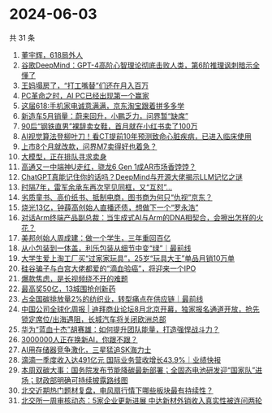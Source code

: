 # 2024-06-03

共 31 条

<!-- BEGIN 36KR -->
<!-- 最后更新时间 2024-06-03 06:01:16 +0800 -->
1. [董宇辉，618局外人](https://36kr.com/p/2802162350896519)
1. [谷歌DeepMind：GPT-4高阶心智理论彻底击败人类，第6阶推理讽刺暗示全懂了](https://36kr.com/p/2800805988906628)
1. [王妈塌房了，“打工嘴替”们还在月入百万](https://36kr.com/p/2802275358815619)
1. [PC革命之时，AI PC已经出现第一个赢家](https://36kr.com/p/2801347629635971)
1. [这届618:手机家电诚意满满，京东淘宝跟着拼多多学](https://36kr.com/p/2801348917172610)
1. [新造车5月销量：蔚来回升，小鹏乏力，问界暂“缺席”](https://36kr.com/p/2801941126755712)
1. [90后“钢铁直男”裸辞卖女鞋，首月就在小红书卖了100万](https://36kr.com/p/2801229078738310)
1. [AI视觉算法登柳叶刀！看CT提前10年预测致命心脏疾病，已进入临床使用](https://36kr.com/p/2800805951747718)
1. [上市8个月就改款，问界M7卖得好也着急？](https://36kr.com/p/2801280745921417)
1. [大模型，正在排队寻求卖身](https://36kr.com/p/2802048210777734)
1. [高通又一中端神U走红，骁龙6 Gen 1成AR市场香饽饽？](https://36kr.com/p/2800005731309957)
1. [ChatGPT真能记住你的话吗？DeepMind与开源大佬揭示LLM记忆之谜](https://36kr.com/p/2800805887178117)
1. [时隔7年，雷军余承东再次罕见同框，又“互怼”…](https://36kr.com/p/2800889620461192)
1. [劣质童书、高价纸书、抵制电商，图书商为何只“仇视”京东？](https://36kr.com/p/2801223127758469)
1. [烧光13亿，钟薛高创始人直播还债，想做下一个“罗永浩”](https://36kr.com/p/2800637344904580)
1. [对话Arm终端产品副总裁：当生成式AI与Arm的DNA相契合，会擦出怎样的火花？](https://36kr.com/p/2799961771236230)
1. [美邦创始人周成建：做一个学生，三年重回百亿](https://36kr.com/p/2800989948556676)
1. [从小包装到一体盖，利乐包装从细节中变“绿”｜最前线](https://36kr.com/p/2801135514121606)
1. [大学生爱上淘工厂买“过家家玩具”，25岁“玩具大王”单品月销10万单](https://36kr.com/p/2800636656449152)
1. [硅谷骗子与白宫大佬都爱的“滴血验癌”，将迎来一个IPO](https://36kr.com/p/2802068857533826)
1. [爆款焦虑，是长视频绕不开的难题](https://36kr.com/p/2801359046555268)
1. [最高奖50亿，13城围抢创新药](https://36kr.com/p/2801911343314305)
1. [占全国碳排放量2%的纺织业，转型痛点在供应链｜最前线](https://36kr.com/p/2801128752051587)
1. [中国公司全球化周报 | 迪拜商业论坛8月北京开幕，独家报名通道开放，抢先锁定席位/​出海遇阻，长城汽车将关闭欧洲总部](https://36kr.com/p/2801383636137350)
1. [华为“蓝血十杰”胡赛雄：如何提升团队能量，打造强悍战斗力？](https://36kr.com/p/2800697154418049)
1. [3000000人正在换新AI，你跟不跟？](https://36kr.com/p/2802439976613505)
1. [AI用存储器竞争激化，三星猛追SK海力士](https://36kr.com/p/2800527117481345)
1. [滴滴一季度收入达491亿元 国际业务营收增长43.9%｜业绩快报](https://36kr.com/p/2802443872302729)
1. [本周双碳大事：国务院发布节能降碳最新部署；全固态电池研发迎“国家队”进场；财政部明确可持续披露路线图](https://36kr.com/p/2802167231428224)
1. [北交近期热门题材复盘，电风扇行情下哪些板块最有持续性？](https://36kr.com/p/2798477705048966)
1. [北交所一周审核动态：5家企业更新进展 中达新材外销收入真实性被连问两轮](https://36kr.com/p/2801189594559881)
<!-- END 36KR -->
